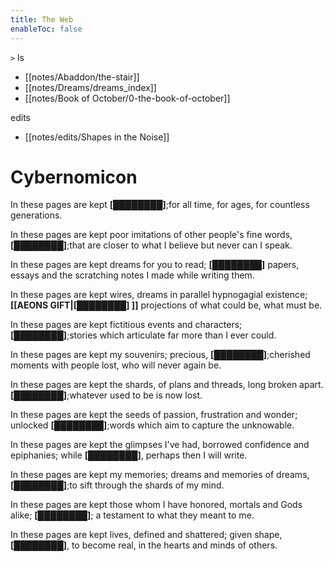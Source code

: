 ```yaml
---
title: The Web
enableToc: false
---
```


`>` ls

- [[notes/Abaddon/the-stair]]
- [[notes/Dreams/dreams_index]]
- [[notes/Book of October/0-the-book-of-october]]

edits
- [[notes/edits/Shapes in the Noise]]

# Cybernomicon

In these pages are kept **[████████]**;for all time, for ages, for countless generations.

In these pages are kept poor imitations of other people's fine words, **[████████]**;that are closer to what I believe but never can I speak.

In these pages are kept dreams for you to read; **[████████]** papers, essays and the scratching notes I made while writing them.

In these pages are kept wires, dreams in parallel hypnogagial existence; **[[AEONS GIFT|[████████] ]]** projections of what could be, what must be.

In these pages are kept fictitious events and characters; **[████████]**;stories which articulate far more than I ever could.

In these pages are kept my souvenirs; precious, **[████████]**;cherished moments with people lost, who will never again be.

In these pages are kept the shards, of plans and threads, long broken apart. **[████████]**;whatever used to be is now lost.

In these pages are kept the seeds of passion, frustration and wonder; unlocked **[████████]**;words which aim to capture the unknowable.

In these pages are kept the glimpses I've had, borrowed confidence and epiphanies; while **[████████]**, perhaps then I will write.

In these pages are kept my memories; dreams and memories of dreams, **[████████]**;to sift through the shards of my mind.

In these pages are kept those whom I have honored, mortals and Gods alike; **[████████]**; a testament to what they meant to me.

In these pages are kept lives, defined and shattered; given shape, **[████████]**, to become real, in the hearts and minds of others.
